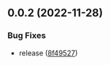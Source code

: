 ## 0.0.2 (2022-11-28)


### Bug Fixes

* release ([8f49527](https://github.com/MaurerKrisztian/dont-break-the-chain/commit/8f495279a9b46b3d8e028b59404cf6c1db957985))



